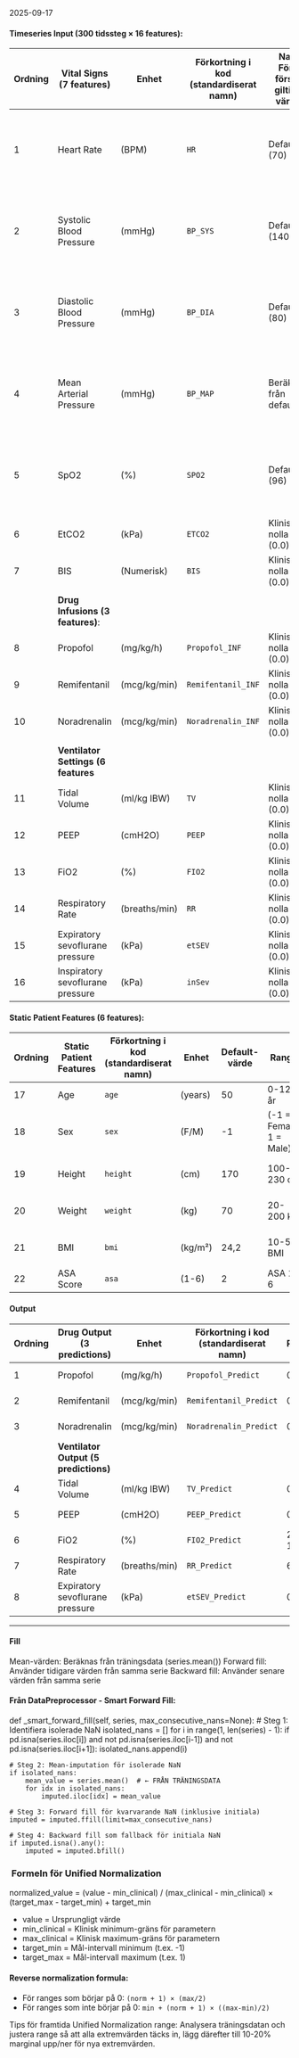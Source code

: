 
2025-09-17
  

#### Timeseries Input (300 tidssteg × 16 features):

| Ordning | **Vital Signs** (7 features)        | Enhet         | Förkortning i kod (standardiserat namn) | NaN Före första giltiga värde | NaN Efter första giltiga värde | NaN Efter sista giltiga värde                  | Vital DB datakälla                                                 | Unified Normalization range (Low, High) |     |
| ------- | ----------------------------------- | ------------- | --------------------------------------- | ----------------------------- | ------------------------------ | ---------------------------------------------- | ------------------------------------------------------------------ | --------------------------------------- | --- |
| 1       | Heart Rate                          | (BPM)         | `HR`                                    | Default (70)                  | Smart Forward Fill             | Default värde 10 min efter sista giltiga värde | `Solar8000/HR`                                                     | 20, 200                                 |     |
| 2       | Systolic Blood Pressure             | (mmHg)        | `BP_SYS`                                | Default (140)                 | Smart Forward Fill             | Default värde 10 min efter sista giltiga värde | `Solar8000/ART_SBP` `Solar8000/NIBP_SBP`                           | 60, 250                                 |     |
| 3       | Diastolic Blood Pressure            | (mmHg)        | `BP_DIA`                                | Default (80)                  | Smart Forward Fill             | Default värde 10 min efter sista giltiga värde | `Solar8000/ART_DBP` `Solar8000/NIBP_SBP`                           | 30, 150                                 |     |
| 4       | Mean Arterial Pressure              | (mmHg)        | `BP_MAP`                                | Beräknas från default         | Smart Forward Fill             | Default värde 10 min efter sista giltiga värde | `Solar8000/ART_MBP` (primär) `Solar8000/NIBP_MBP` `EV1000/ART_MBP` | 40, 180                                 |     |
| 5       | SpO2                                | (%)           | `SPO2`                                  | Default (96)                  | Smart Forward Fill             | Default värde 5 min efter sista giltiga värde  | `Solar8000/PLETH_SPO2`                                             | 70, 100                                 |     |
| 6       | EtCO2                               | (kPa)         | `ETCO2`                                 | Klinisk nolla (0.0)           | Smart Forward Fill             | Klinisk nolla (0.0)                            | `Solar8000/ETCO2`                                                  | 2.0, 8.0                                |     |
| 7       | BIS                                 | (Numerisk)    | `BIS`                                   | Klinisk nolla (0.0)           | Smart Forward Fill             | Klinisk nolla (0.0)                            | `BIS/BIS`                                                          | 0, 100                                  |     |
|         |                                     |               |                                         |                               |                                |                                                |                                                                    |                                         |     |
|         | **Drug Infusions (3 features)**:    |               |                                         |                               |                                |                                                |                                                                    |                                         |     |
| 8       | Propofol                            | (mg/kg/h)     | `Propofol_INF`                          | Klinisk nolla (0.0)           | Smart Forward Fill             | Klinisk nolla (0.0)                            | `Orchestra/PPF20_RATE`                                             | 0, 12                                   |     |
| 9       | Remifentanil                        | (mcg/kg/min)  | `Remifentanil_INF`                      | Klinisk nolla (0.0)           | Smart Forward Fill             | Klinisk nolla (0.0)                            | `Orchestra/RFTN20_RATE`                                            | 0, 0.8                                  |     |
| 10      | Noradrenalin                        | (mcg/kg/min)  | `Noradrenalin_INF`                      | Klinisk nolla (0.0)           | Klinisk nolla (0.0)            | Klinisk nolla (0.0)                            | `Orchestra/NEPI_RATE`                                              | 0, 0.5                                  |     |
|         |                                     |               |                                         |                               |                                |                                                |                                                                    |                                         |     |
|         | **Ventilator Settings (6 features** |               |                                         |                               |                                |                                                |                                                                    |                                         |     |
| 11      | Tidal Volume                        | (ml/kg IBW)   | `TV`                                    | Klinisk nolla (0.0)           | Smart Forward Fill             | Klinisk nolla (0.0)                            | `Solar8000/VENT_TV`                                                | 0, 12                                   |     |
| 12      | PEEP                                | (cmH2O)       | `PEEP`                                  | Klinisk nolla (0.0)           | Smart Forward Fill             | Klinisk nolla (0.0)                            | `Solar8000/VENT_MEAS_PEEP`                                         | 0, 30                                   |     |
| 13      | FiO2                                | (%)           | `FIO2`                                  | Klinisk nolla (0.0)           | Smart Forward Fill             | Klinisk nolla (0.0)                            | `Solar8000/FIO2`                                                   | 21, 100                                 |     |
| 14      | Respiratory Rate                    | (breaths/min) | `RR`                                    | Klinisk nolla (0.0)           | Smart Forward Fill             | Klinisk nolla (0.0)                            | `Solar8000/RR` `Solar8000/RR_CO2` `Primus/RR_CO2` (Primär)         | 6, 30                                   |     |
| 15      | Expiratory sevoflurane pressure     | (kPa)         | `etSEV`                                 | Klinisk nolla (0.0)           | Smart Forward Fill             | Klinisk nolla (0.0)                            | `Primus/EXP_SEVO`                                                  | 0, 6                                    |     |
| 16      | Inspiratory sevoflurane pressure    | (kPa)         | `inSev`                                 | Klinisk nolla (0.0)           | Smart Forward Fill             | Klinisk nolla (0.0)                            | `Primus/INSP_SEVO`                                                 | 0, 8                                    |     |


#### Static Patient Features (6 features):

| Ordning | Static Patient Features | Förkortning i kod (standardiserat namn) | Enhet   | Default-värde | Range                   | Formel för normalization |
| ------- | ----------------------- | --------------------------------------- | ------- | ------------- | ----------------------- | ------------------------ |
| 17      | Age                     | `age`                                   | (years) | 50            | 0-120 år                | age/120 × 2 - 1          |
| 18      | Sex                     | `sex`                                   | (F/M)   | -1            | (-1 = Female, 1 = Male) | 1.0 eller -1.0           |
| 19      | Height                  | `height`                                | (cm)    | 170           | 100-230 cm              | (height-100)/130 × 2 - 1 |
| 20      | Weight                  | `weight`                                | (kg)    | 70            | 20-200 kg               | (weight-20)/180 × 2 - 1  |
| 21      | BMI                     | `bmi`                                   | (kg/m²) | 24,2          | 10-50 BMI               | (bmi-10)/40 × 2 - 1      |
| 22      | ASA Score               | `asa`                                   | (1-6)   | 2             | ASA 1-6                 | (asa-1)/5 × 2 - 1        |

#### Output

| Ordning | Drug Output (3 predictions)           | Enhet         | Förkortning i kod (standardiserat namn) | Range   | inverse normalization formula |
| ------- | ------------------------------------- | ------------- | --------------------------------------- | ------- | ----------------------------- |
| 1       | Propofol                              | (mg/kg/h)     | `Propofol_Predict`                      | 0, 12   | (norm + 1) × 6                |
| 2       | Remifentanil                          | (mcg/kg/min)  | `Remifentanil_Predict`                  | 0, 0.8  | (norm + 1) × 0.4              |
| 3       | Noradrenalin                          | (mcg/kg/min)  | `Noradrenalin_Predict`                  | 0, 0.5  | (norm + 1) × 0.25             |
|         | **Ventilator Output (5 predictions)** |               |                                         |         |                               |
| 4       | Tidal Volume                          | (ml/kg IBW)   | `TV_Predict`                            | 0, 12   | (norm + 1) × 6                |
| 5       | PEEP                                  | (cmH2O)       | `PEEP_Predict`                          | 0, 30   | (norm + 1) × 15               |
| 6       | FiO2                                  | (%)           | `FIO2_Predict`                          | 21, 100 | 21 + (norm + 1) × 39.5        |
| 7       | Respiratory Rate                      | (breaths/min) | `RR_Predict`                            | 6, 30   | 6 + (norm + 1) × 12           |
| 8       | Expiratory sevoflurane pressure       | (kPa)         | `etSEV_Predict`                         | 0, 6    | (norm + 1) × 3                |


  
  

------




#### Fill
Mean-värden: Beräknas från träningsdata (series.mean())
Forward fill: Använder tidigare värden från samma serie
Backward fill: Använder senare värden från samma serie
#### Från DataPreprocessor - Smart Forward Fill:
def _smart_forward_fill(self, series, max_consecutive_nans=None):
    # Steg 1: Identifiera isolerade NaN
    isolated_nans = []
    for i in range(1, len(series) - 1):
        if pd.isna(series.iloc[i]) and not pd.isna(series.iloc[i-1]) and not pd.isna(series.iloc[i+1]):
            isolated_nans.append(i)
    
    # Steg 2: Mean-imputation för isolerade NaN
    if isolated_nans:
        mean_value = series.mean()  # ← FRÅN TRÄNINGSDATA
        for idx in isolated_nans:
            imputed.iloc[idx] = mean_value
    
    # Steg 3: Forward fill för kvarvarande NaN (inklusive initiala)
    imputed = imputed.ffill(limit=max_consecutive_nans)
    
    # Steg 4: Backward fill som fallback för initiala NaN
    if imputed.isna().any():
        imputed = imputed.bfill()



###  Formeln för Unified Normalization
normalized_value = (value - min_clinical) / (max_clinical - min_clinical) × (target_max - target_min) + target_min

- value = Ursprungligt värde
- min_clinical = Klinisk minimum-gräns för parametern
- max_clinical = Klinisk maximum-gräns för parametern
- target_min = Mål-intervall minimum (t.ex. -1)
- target_max = Mål-intervall maximum (t.ex. 1)

#### Reverse normalization formula: 
- För ranges som börjar på 0: `(norm + 1) × (max/2)`
- För ranges som inte börjar på 0: `min + (norm + 1) × ((max-min)/2)`

Tips för framtida Unified Normalization range: Analysera träningsdatan och justera range så att alla extremvärden täcks in, lägg därefter till 10-20% marginal upp/ner för nya extremvärden. 